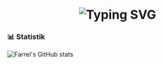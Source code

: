 <h1 align="center">
  <img src="https://readme-typing-svg.herokuapp.com?size=30&duration=4000&color=00FFB3&center=true&vCenter=true&width=600&lines=Hi,+Farrel!;Saya+seorang+Pelajar;Bla+Bla+Bla+🚀;Selamat+Datang+di+Profil+GitHub+saya" alt="Typing SVG" />
</h1>



### 📊 Statistik
![Farrel's GitHub stats](https://github-readme-stats.vercel.app/api?username=Henalvaro19&show_icons=true&theme=radical)
